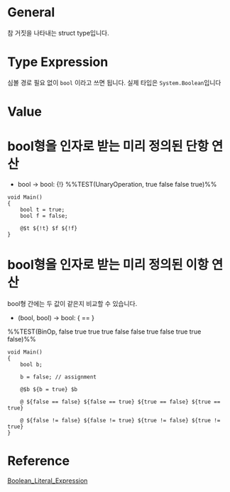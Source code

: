 # General
참 거짓을 나타내는 struct type입니다. 

# Type Expression
심볼 경로 필요 없이 `bool` 이라고 쓰면 됩니다. 실제 타입은 `System.Boolean`입니다

# Value


# bool형을 인자로 받는 미리 정의된 단항 연산
- bool -> bool: {!}
%%TEST(UnaryOperation, true false false true)%%
```
void Main()
{
    bool t = true;
    bool f = false;

    @$t ${!t} $f ${!f}
}
```

# bool형을 인자로 받는 미리 정의된 이항 연산

bool형 간에는 두 값이 같은지 비교할 수 있습니다.
- (bool, bool) -> bool: { == }

%%TEST(BinOp, false true true true false false true false true true false)%%
```
void Main()
{
    bool b;
    
    b = false; // assignment
    
    @$b ${b = true} $b
    
    @ ${false == false} ${false == true} ${true == false} ${true == true}
    
    @ ${false != false} ${false != true} ${true != false} ${true != true}
}
```

# Reference
[Boolean_Literal_Expression](Boolean_Literal_Expression.md)
